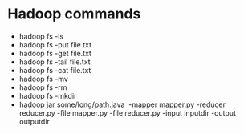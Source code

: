 # Hadoop commands


* hadoop fs -ls
* hadoop fs -put file.txt
* hadoop fs -get file.txt
* hadoop fs -tail file.txt
* hadoop fs -cat file.txt
* hadoop fs -mv
* hadoop fs -rm
* hadoop fs -mkdir
* hadoop jar some/long/path.java  -mapper mapper.py -reducer reducer.py -file mapper.py -file reducer.py -input inputdir -output outputdir




